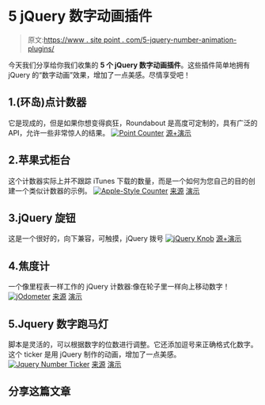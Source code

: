# 5 jQuery 数字动画插件

> 原文:[https://www . site point . com/5-jquery-number-animation-plugins/](https://www.sitepoint.com/5-jquery-number-animation-plugins/)

今天我们分享给你我们收集的 **5 个 jQuery 数字动画插件**。这些插件简单地拥有 jQuery 的“数字动画”效果，增加了一点美感。尽情享受吧！

## 1.(环岛)点计数器

它是现成的，但是如果你想变得疯狂，Roundabout 是高度可定制的，具有广泛的 API，允许一些非常惊人的结果。
[![Point Counter](../Images/c60bffc3169f9ce4b3f9b4fc791bd104.png)](http://fredhq.com/projects/roundabout/demos/counter) 
[源+演示](http://fredhq.com/projects/roundabout/demos/counter)

## 2.苹果式柜台

这个计数器实际上并不跟踪 iTunes 下载的数量，而是一个如何为您自己的目的创建一个类似计数器的示例。
[![Apple-Style Counter](../Images/7df097364351291f67cd4773ad428be7.png)](http://cnanney.com/journal/code/apple-style-counter/) 
[来源](http://cnanney.com/journal/code/apple-style-counter/) [演示](http://cnanney.com/journal/demo/apple-counter/countdown.php)

## 3.jQuery 旋钮

这是一个很好的，向下兼容，可触摸，jQuery 拨号
[![jQuery Knob](../Images/9c57f2ea1e318aaa723628b84c4a420a.png)](http://anthonyterrien.com/knob/) 
[源+演示](http://anthonyterrien.com/knob/)

## 4.焦度计

一个像里程表一样工作的 jQuery 计数器:像在轮子里一样向上移动数字！
[![jOdometer](../Images/0e6f086109a63a974e2bd4ba14e14d3f.png)](https://github.com/jesucarr/jodometer) 
[来源](https://github.com/jesucarr/jodometer) [演示](http://www.frontendmatters.com/demos/jodometer/)

## 5.Jquery 数字跑马灯

脚本是灵活的，可以根据数字的位数进行调整。它还添加逗号来正确格式化数字。这个 ticker 是用 jQuery 制作的动画，增加了一点美感。
[![Jquery Number Ticker](../Images/98e149a0404a069cf2dd7140dd61d0fd.png)](http://damienhowley.wordpress.com/2009/06/29/jquery-number-ticker/) 
[来源](http://damienhowley.wordpress.com/2009/06/29/jquery-number-ticker/) [演示](http://developer.mindtouch.com/User:Howleyda/Plain_Ticker#)

## 分享这篇文章